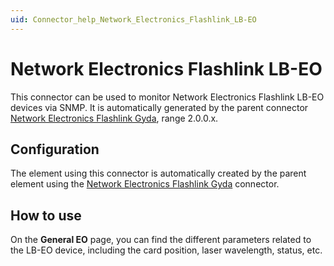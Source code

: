 ```yaml
---
uid: Connector_help_Network_Electronics_Flashlink_LB-EO
---
```


# Network Electronics Flashlink LB-EO

This connector can be used to monitor Network Electronics Flashlink LB-EO devices via SNMP. It is automatically generated by the parent connector [Network Electronics Flashlink Gyda](xref:Connector_help_Network_Electronics_Flashlink_Gyda), range 2.0.0.x.

## Configuration

The element using this connector is automatically created by the parent element using the [Network Electronics Flashlink Gyda](xref:Connector_help_Network_Electronics_Flashlink_Gyda) connector.

## How to use

On the **General EO** page, you can find the different parameters related to the LB-EO device, including the card position, laser wavelength, status, etc.
